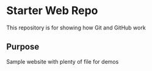 # Starter Web Repo

This repository is for showing how Git and GitHub work

## Purpose

Sample website with plenty of file for demos